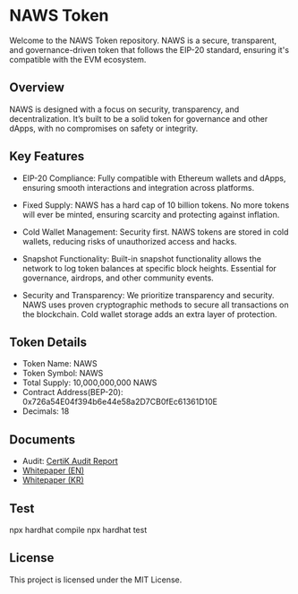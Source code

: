 # NAWS Token
Welcome to the NAWS Token repository. NAWS is a secure, transparent, and governance-driven token that follows the EIP-20 standard, ensuring it's compatible with the EVM ecosystem.

## Overview
NAWS is designed with a focus on security, transparency, and decentralization. It’s built to be a solid token for governance and other dApps, with no compromises on safety or integrity.

## Key Features
- EIP-20 Compliance: Fully compatible with Ethereum wallets and dApps, ensuring smooth interactions and integration across platforms.

- Fixed Supply: NAWS has a hard cap of 10 billion tokens. No more tokens will ever be minted, ensuring scarcity and protecting against inflation.

- Cold Wallet Management: Security first. NAWS tokens are stored in cold wallets, reducing risks of unauthorized access and hacks.

- Snapshot Functionality: Built-in snapshot functionality allows the network to log token balances at specific block heights. Essential for governance, airdrops, and other community events.

- Security and Transparency: We prioritize transparency and security. NAWS uses proven cryptographic methods to secure all transactions on the blockchain. Cold wallet storage adds an extra layer of protection.

## Token Details
- Token Name: NAWS
- Token Symbol: NAWS
- Total Supply: 10,000,000,000 NAWS
- Contract Address(BEP-20): 0x726a54E04f394b6e44e58a2D7CB0fEc61361D10E
- Decimals: 18

## Documents
- Audit: [CertiK Audit Report](./document/naws_audit_by_certik.pdf)
- [Whitepaper (EN)](https://s3.ap-northeast-2.amazonaws.com/cdn.naws.ai/wp/naws_ai_whitepaper_en.pdf)
- [Whitepaper (KR)](https://s3.ap-northeast-2.amazonaws.com/cdn.naws.ai/wp/naws_ai_whitepaper_kr.pdf)

## Test
npx hardhat compile
npx hardhat test

## License
This project is licensed under the MIT License.
